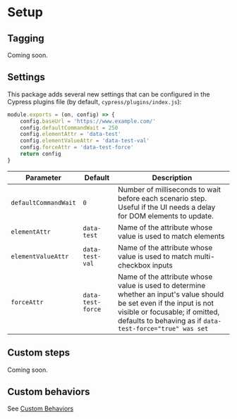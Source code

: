 # Setup

## Tagging

Coming soon.

## Settings

This package adds several new settings that can be configured in the Cypress plugins file (by default, `cypress/plugins/index.js`):

```js
module.exports = (on, config) => {
	config.baseUrl = 'https://www.example.com/'
	config.defaultCommandWait = 250
	config.elementAttr = 'data-test'
	config.elementValueAttr = 'data-test-val'
	config.forceAttr = 'data-test-force'
	return config
}
```

| Parameter            | Default           | Description                                                                                                                                                                                                          |
| -------------------- | ----------------- | -------------------------------------------------------------------------------------------------------------------------------------------------------------------------------------------------------------------- |
| `defaultCommandWait` | `0`               | Number of milliseconds to wait before each scenario step. Useful if the UI needs a delay for DOM elements to update.                                                                                                 |
| `elementAttr`        | `data-test`       | Name of the attribute whose value is used to match elements                                                                                                                                                          |
| `elementValueAttr`   | `data-test-val`   | Name of the attribute whose value is used to match multi-checkbox inputs                                                                                                                                             |
| `forceAttr`          | `data-test-force` | Name of the attribute whose value is used to determine whether an input's value should be set even if the input is not visible or focusable; if omitted, defaults to behaving as if `data-test-force="true" was set` |

## Custom steps

Coming soon.

## Custom behaviors

See [Custom Behaviors](custom-behaviors.md)
